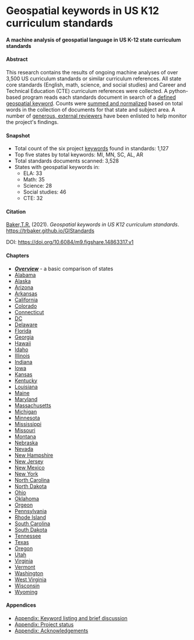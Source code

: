 # Geospatial keywords in US K12 curriculum standards
#### A machine analysis of geospatial language in US K-12 state curriculum standards

#### Abstract
This research contains the results of ongoing machine analyses of over 3,500 US curriculum standards or similar curriculum references.  All state core standards (English, math, science, and social studies) and Career and Technical Education (CTE) curriculum references were collected.  A python-based program reads each standards document in search of a [defined geospatial keyword](appendix_keywords.md).  Counts were [summed and normalized](appendix_search.md) based on total words in the collection of documents for that state and subject area. A number of [generous, external reviewers](appendix_ack.md) have been enlisted to help monitor the project's findings.

#### Snapshot
- Total count of the six project [keywords](appendix_keywords.md) found in standards: 1,127
- Top five states by total keywords: MI, MN, SC, AL, AR
- Total standards documents scanned: 3,528
- States with geospatial keywords in:
  - ELA: 33
  - Math: 35
  - Science: 28
  - Social studies: 46
  - CTE: 32

#### Citation
[Baker,T.R.](https://orcid.org/0000-0002-5005-9663) (2021). *Geospatial keywords in US K12 curriculum standards*. https://trbaker.github.io/GIStandards

DOI: https://doi.org/10.6084/m9.figshare.14863317.v1

#### Chapters
- ***[Overview](overview.md)*** - a basic comparison of states
- [Alabama](AL.html)
- [Alaska](AK.html)
- [Arizona](AZ.html)
- [Arkansas](AR.html)
- [California](CA.html)
- [Colorado](CO.html)
- [Connecticut](CT.html)
- [DC](DC.html)
- [Delaware](DE.html)
- [Florida](FL.html)
- [Georgia](GA.html)
- [Hawaii](HI.html)
- [Idaho](ID.html)
- [Illinois](IL.html)
- [Indiana](ID.html)
- [Iowa](IA.html)
- [Kansas](KS.html)
- [Kentucky](KY.html)
- [Louisiana](LA.html)
- [Maine](ME.html)
- [Maryland](MD.html)
- [Massachusetts](MA.html)
- [Michigan](MI.html)
- [Minnesota](MN.html)
- [Mississippi](MS.html)
- [Missouri](MO.html)
- [Montana](MT.html)
- [Nebraska](NE.html)
- [Nevada](NV.html)
- [New Hampshire](NH.html)
- [New Jersey](NJ.html)
- [New Mexico](NM.html)
- [New York](NY.html)
- [North Carolina](NC.html)
- [North Dakota](ND.html)
- [Ohio](OH.html)
- [Oklahoma](OK.html)
- [Orgeon](OR.html)
- [Pennsylvania](PA.html)
- [Rhode Island](RI.html)
- [South Carolina](SC.html)
- [South Dakota](SD.html)
- [Tennessee](TN.html)
- [Texas](TX.html)
- [Oregon](OR.html)
- [Utah](UT.html)
- [Virginia](VA.html)
- [Vermont](VT.html)
- [Washington](WA.html)
- [West Virginia](WV.html)
- [Wisconsin](WI.html)
- [Wyoming](WY.html)

#### Appendices
- [Appendix: Keyword listing and brief discussion](appendix_keywords.md)
- [Appendix: Project status](appendix_status.md)
- [Appendix: Acknowledgements](appendix_ack.md) 


<!-- Global site tag (gtag.js) - Google Analytics -->
<script async src="https://www.googletagmanager.com/gtag/js?id=G-VJ281EFGY0"></script>
<script>
  window.dataLayer = window.dataLayer || [];
  function gtag(){dataLayer.push(arguments);}
  gtag('js', new Date());

  gtag('config', 'G-VJ281EFGY0');
</script><!-- Global site tag (gtag.js) - Google Analytics -->
<script async src="https://www.googletagmanager.com/gtag/js?id=G-VJ281EFGY0"></script>
<script>
  window.dataLayer = window.dataLayer || [];
  function gtag(){dataLayer.push(arguments);}
  gtag('js', new Date());

  gtag('config', 'G-VJ281EFGY0');
</script>
